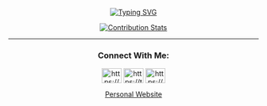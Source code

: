 <div align="center">
  
[![Typing SVG](https://readme-typing-svg.herokuapp.com?color=%23FF5800&duration=7000&center=true&vCenter=true&lines=I'm+Nick+Doulos;Digital+Systems+Student+%40+UniPi)](https://git.io/typing-svg)
  
[![Contribution Stats](https://github-contribution-stats.vercel.app/api/?username=Nick-Doulos)](https://www.nickdoulos.com/)
  
<hr>      
<h3 align="center">Connect With Me:</h3>
<p align="center">
  <a href="https://www.linkedin.com/in/nickdoulos/" target="blank"><img align="center" src="https://raw.githubusercontent.com/rahuldkjain/github-profile-readme-generator/master/src/images/icons/Social/linked-in-alt.svg" alt="https://www.linkedin.com/in/nickdoulos/" height="30" width="40" /></a>
  <a href="https://twitter.com/Nick_Doulos" target="blank"><img align="center" src="https://github.com/rahuldkjain/github-profile-readme-generator/blob/master/src/images/icons/Social/twitter.svg" alt="https://twitter.com/Nick_Doulos" height="30" width="40" /></a>
  <a href="https://www.kaggle.com/nickdoulos" target="blank"><img align="center" src="https://github.com/rahuldkjain/github-profile-readme-generator/blob/master/src/images/icons/Social/kaggle.svg" alt="https://www.kaggle.com/nickdoulos" height="30" width="40" /></a>
</p>
  
[Personal Website](https://www.nickdoulos.com/)

</div>
